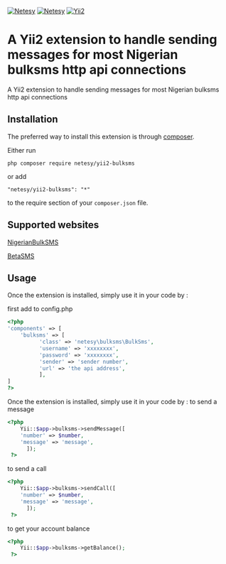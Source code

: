 [![Netesy](https://img.shields.io/scrutinizer/g/filp/whoops.svg)](https://www.github.com/netesy)
[![Netesy](https://img.shields.io/github/languages/code-size/badges/shields.svg)](https://www.github.com/netesy)
[![Yii2](https://img.shields.io/badge/Powered_by-Yii_Framework-green.svg?style=flat)](https://www.yiiframework.com/)

A Yii2 extension to handle sending messages for most Nigerian bulksms http api connections
===================================================================================
A Yii2 extension to handle sending messages for most Nigerian bulksms http api connections

Installation
------------

The preferred way to install this extension is through [composer](http://getcomposer.org/download/).

Either run

```
php composer require netesy/yii2-bulksms
```

or add

```
"netesy/yii2-bulksms": "*"
```

to the require section of your `composer.json` file.


Supported websites
-----
[NigerianBulkSMS](http://nigerianbulksms.com/)

[BetaSMS](http://betasms.com/)


Usage
-----

Once the extension is installed, simply use it in your code by  :

<!-- ```php
<?= \netesy\bulksms\AutoloadExample::widget(); ?>```
 -->
first add to config.php
```php
<?php
'components' => [
	'bulksms' => [
          'class' => 'netesy\bulksms\BulkSms',
          'username' => 'xxxxxxxx',
          'password' => 'xxxxxxxx',
          'sender' => 'sender number',
          'url' => 'the api address',
          ],
]
?>
```

Once the extension is installed, simply use it in your code by  :
to send a message
```php
<?php 
	Yii::$app->bulksms->sendMessage([
    'number' => $number,
    'message' => 'message',
      ]);
 ?>
```
to send a call
```php
<?php 
	Yii::$app->bulksms->sendCall([
    'number' => $number,
    'message' => 'message',
      ]);
 ?>
```

to get your account balance

```php
<?php 
	Yii::$app->bulksms->getBalance();
 ?>
```
